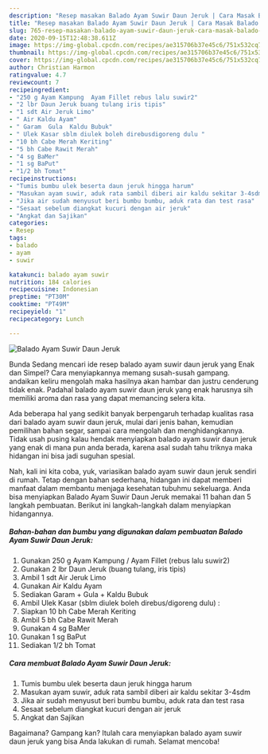 ```yaml
---
description: "Resep masakan Balado Ayam Suwir Daun Jeruk | Cara Masak Balado Ayam Suwir Daun Jeruk Yang Sempurna"
title: "Resep masakan Balado Ayam Suwir Daun Jeruk | Cara Masak Balado Ayam Suwir Daun Jeruk Yang Sempurna"
slug: 765-resep-masakan-balado-ayam-suwir-daun-jeruk-cara-masak-balado-ayam-suwir-daun-jeruk-yang-sempurna
date: 2020-09-15T12:48:38.611Z
image: https://img-global.cpcdn.com/recipes/ae315706b37e45c6/751x532cq70/balado-ayam-suwir-daun-jeruk-foto-resep-utama.jpg
thumbnail: https://img-global.cpcdn.com/recipes/ae315706b37e45c6/751x532cq70/balado-ayam-suwir-daun-jeruk-foto-resep-utama.jpg
cover: https://img-global.cpcdn.com/recipes/ae315706b37e45c6/751x532cq70/balado-ayam-suwir-daun-jeruk-foto-resep-utama.jpg
author: Christian Harmon
ratingvalue: 4.7
reviewcount: 7
recipeingredient:
- "250 g Ayam Kampung  Ayam Fillet rebus lalu suwir2"
- "2 lbr Daun Jeruk buang tulang iris tipis"
- "1 sdt Air Jeruk Limo"
- " Air Kaldu Ayam"
- " Garam  Gula  Kaldu Bubuk"
- " Ulek Kasar sblm diulek boleh direbusdigoreng dulu "
- "10 bh Cabe Merah Keriting"
- "5 bh Cabe Rawit Merah"
- "4 sg BaMer"
- "1 sg BaPut"
- "1/2 bh Tomat"
recipeinstructions:
- "Tumis bumbu ulek beserta daun jeruk hingga harum"
- "Masukan ayam suwir, aduk rata sambil diberi air kaldu sekitar 3-4sdm"
- "Jika air sudah menyusut beri bumbu bumbu, aduk rata dan test rasa"
- "Sesaat sebelum diangkat kucuri dengan air jeruk"
- "Angkat dan Sajikan"
categories:
- Resep
tags:
- balado
- ayam
- suwir

katakunci: balado ayam suwir 
nutrition: 184 calories
recipecuisine: Indonesian
preptime: "PT30M"
cooktime: "PT49M"
recipeyield: "1"
recipecategory: Lunch

---
```



![Balado Ayam Suwir Daun Jeruk](https://img-global.cpcdn.com/recipes/ae315706b37e45c6/751x532cq70/balado-ayam-suwir-daun-jeruk-foto-resep-utama.jpg)

Bunda Sedang mencari ide resep balado ayam suwir daun jeruk yang Enak dan Simpel? Cara menyiapkannya memang susah-susah gampang. andaikan keliru mengolah maka hasilnya akan hambar dan justru cenderung tidak enak. Padahal balado ayam suwir daun jeruk yang enak harusnya sih memiliki aroma dan rasa yang dapat memancing selera kita.

Ada beberapa hal yang sedikit banyak berpengaruh terhadap kualitas rasa dari balado ayam suwir daun jeruk, mulai dari jenis bahan, kemudian pemilihan bahan segar, sampai cara mengolah dan menghidangkannya. Tidak usah pusing kalau hendak menyiapkan balado ayam suwir daun jeruk yang enak di mana pun anda berada, karena asal sudah tahu triknya maka hidangan ini bisa jadi suguhan spesial.




Nah, kali ini kita coba, yuk, variasikan balado ayam suwir daun jeruk sendiri di rumah. Tetap dengan bahan sederhana, hidangan ini dapat memberi manfaat dalam membantu menjaga kesehatan tubuhmu sekeluarga. Anda bisa menyiapkan Balado Ayam Suwir Daun Jeruk memakai 11 bahan dan 5 langkah pembuatan. Berikut ini langkah-langkah dalam menyiapkan hidangannya.

<!--inarticleads1-->

##### Bahan-bahan dan bumbu yang digunakan dalam pembuatan Balado Ayam Suwir Daun Jeruk:

1. Gunakan 250 g Ayam Kampung / Ayam Fillet (rebus lalu suwir2)
1. Gunakan 2 lbr Daun Jeruk (buang tulang, iris tipis)
1. Ambil 1 sdt Air Jeruk Limo
1. Gunakan  Air Kaldu Ayam
1. Sediakan  Garam + Gula + Kaldu Bubuk
1. Ambil  Ulek Kasar (sblm diulek boleh direbus/digoreng dulu) :
1. Siapkan 10 bh Cabe Merah Keriting
1. Ambil 5 bh Cabe Rawit Merah
1. Gunakan 4 sg BaMer
1. Gunakan 1 sg BaPut
1. Sediakan 1/2 bh Tomat




<!--inarticleads2-->

##### Cara membuat Balado Ayam Suwir Daun Jeruk:

1. Tumis bumbu ulek beserta daun jeruk hingga harum
1. Masukan ayam suwir, aduk rata sambil diberi air kaldu sekitar 3-4sdm
1. Jika air sudah menyusut beri bumbu bumbu, aduk rata dan test rasa
1. Sesaat sebelum diangkat kucuri dengan air jeruk
1. Angkat dan Sajikan




Bagaimana? Gampang kan? Itulah cara menyiapkan balado ayam suwir daun jeruk yang bisa Anda lakukan di rumah. Selamat mencoba!
